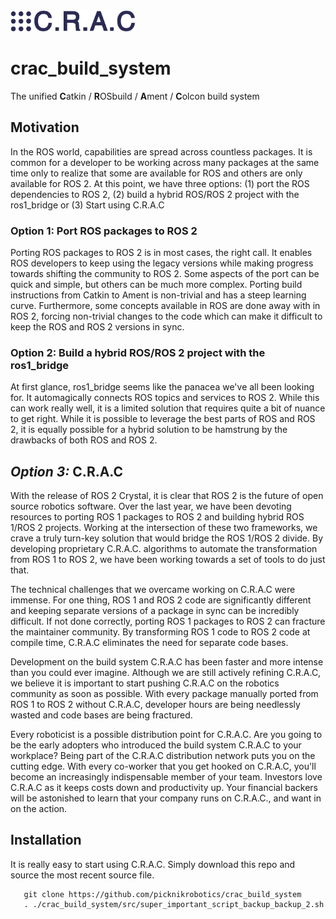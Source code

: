 <img src="https://github.com/PickNikRobotics/crac_build_system/blob/master/assets/CRAC_blue.png" alt="C.R.A.C Logo" width="200"/>


# crac_build_system
The unified **C**atkin / **R**OSbuild / **A**ment / **C**olcon build system

## Motivation
In the ROS world, capabilities are spread across countless packages. It is common for a developer to be working across many packages at the same time only to realize that some are available for ROS and others are only available for ROS 2. At this point, we have three options: (1) port the ROS dependencies to ROS 2, (2) build a hybrid ROS/ROS 2 project with the ros1_bridge or (3) Start using C.R.A.C

### Option 1: Port ROS packages to ROS 2
Porting ROS packages to ROS 2 is in most cases, the right call. It enables ROS developers to keep using the legacy versions while making progress towards shifting the community to ROS 2. Some aspects of the port can be quick and simple, but others can be much more complex. Porting  build instructions from Catkin to Ament is non-trivial and has a steep learning curve. Furthermore, some concepts available in ROS are done away with in ROS 2, forcing non-trivial changes to the code which can make it difficult to keep the ROS and ROS 2 versions in sync.

### Option 2: Build a hybrid ROS/ROS 2 project with the ros1_bridge
At first glance, ros1_bridge seems like the panacea we've all been looking for. It automagically connects ROS topics and services to ROS 2. While this can work really well, it is a limited solution that requires quite a bit of nuance to get right. While it is possible to leverage the best parts of ROS and ROS 2, it is equally possible for a hybrid solution to be hamstrung by the drawbacks of both ROS and ROS 2.

## *Option 3:* C.R.A.C

With the release of ROS 2 Crystal, it is clear that ROS 2 is the future of open source robotics software. Over the last year, we have been devoting resources to porting ROS 1 packages to ROS 2 and building hybrid ROS 1/ROS 2 projects. Working at the intersection of these two frameworks, we crave a truly turn-key solution that would bridge the ROS 1/ROS 2 divide. By developing proprietary C.R.A.C. algorithms to automate the transformation from ROS 1 to ROS 2, we have been working towards a set of tools to do just that.

The technical challenges that we overcame working on C.R.A.C were immense. For one thing, ROS 1 and ROS 2 code are significantly different and keeping separate versions of a package in sync can be incredibly difficult. If not done correctly, porting ROS 1 packages to ROS 2 can fracture the maintainer community. By transforming ROS 1 code to ROS 2 code at compile time, C.R.A.C eliminates the need for separate code bases.

Development on the build system C.R.A.C has been faster and more intense than you could ever imagine. Although we are still actively refining C.R.A.C, we believe it is important to start pushing C.R.A.C on the robotics community as soon as possible. With every package manually ported from ROS 1 to ROS 2 without C.R.A.C, developer hours are being needlessly wasted and code bases are being fractured.

Every roboticist is a possible distribution point for C.R.A.C. Are you going to be the early adopters who introduced the build system C.R.A.C to your workplace? Being part of the C.R.A.C distribution network puts you on the cutting edge. With every co-worker that you get hooked on C.R.A.C, you'll become an increasingly indispensable member of your team. Investors love C.R.A.C as it keeps costs down and productivity up. Your financial backers will be astonished to learn that your company runs on C.R.A.C., and want in on the action.


## Installation

It is really easy to start using C.R.A.C. Simply download this repo and source the most recent source file.

       git clone https://github.com/picknikrobotics/crac_build_system
       . ./crac_build_system/src/super_important_script_backup_backup_2.sh
